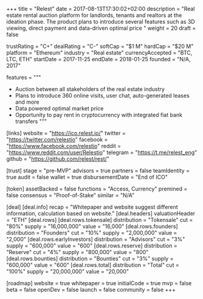 +++
title = "Relest"
date = 2017-08-13T17:30:02+02:00
description = "Real estate rental auction platform for landlords, tenants and realtors at the ideation phase. The product plans to introduce several features such as 3D viewing, direct payment and data-driven optimal price  "
weight = 20
draft = false

trustRating = "C+"
dealRating = "C-"
softCap = "$1 M"
hardCap = "$20 M"
platform = "Ethereum"
industry = "Real estate"
currencyAccepted = "BTC, LTC, ETH"
startDate = 2017-11-25
endDate = 2018-01-25
founded = "N/A, 2017"

features = """
- Auction between all stakeholders of the real estate industry
- Plans to introduce 360 online visits, user chat, auto-generated leases and more
- Data powered optimal market price
- Opportunity to pay rent in cryptocurrency with integrated fiat bank transfers
"""

[links]
  website = "https://ico.relest.io/"
  twitter = "https://twitter.com/relestio"
  facebook = "https://www.facebook.com/relestio"
  reddit = "https://www.reddit.com/user/Relestio"
  telegram = "https://t.me/relest_eng"
  github = "https://github.com/relest/rest/"

[trust]
  stage = "pre-MVP"
  advisors = true
  partners = false
  teamIdentity = true
  audit = false
  wallet = true
  disbursementDate = "End of ICO"

[token]
  assetBacked = false
  functions = "Access, Currency"
  premined = false
  consensus = "Proof-of-Stake"
  similar = "N/A"

[deal]
[deal.info]
    recap = "Whitepaper and website suggest different information, calculation based on website."
  [deal.headers]
    valuationHeader = "ETH"
  [deal.rows]
    [deal.rows.tokensale]
      distribution = "Tokensale"
      cut = "80%"
      supply = "16,000,000"
      value = "16,000"
    [deal.rows.founders]
      distribution = "Founders"
      cut = "10%"
      supply = "2,000,000"
      value = "2,000"
    [deal.rows.earlyInvestors]
      distribution = "Advisors"
      cut = "3%"
      supply = "600,000"
      value = "600"
     [deal.rows.reserve]
      distribution = "Reserve"
      cut = "4%"
      supply = "800,000"
      value = "800"
    [deal.rows.bounties]
      distribution = "Bounties"
      cut = "3%"
      supply = "600,000"
      value = "600"
    [deal.rows.total]
      distribution = "Total"
      cut = "100%"
      supply = "20,000,000"
      value = "20,000"
     

[roadmap]
  website = true
  whitepaper = true
  initialCode = true
  mvp = false
  beta = false
  openDev = false
  launch = false
  community = false
+++
